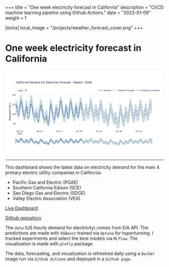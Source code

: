 +++
title = "One week electricity forecast in California"
description = "CI/CD machine learning pipeline using Github Actions."
date = "2023-01-09"
weight = 1

[extra]
local_image = "/projects/weather_forecast_cover.png"
+++

# One week electricity forecast in California

![cover image](/projects/weather_forecast_cover.png)

_____________________________


This dashboard shows the latest data on electricity demand for the main 4 primary electric utility companies in California:

- Pacific Gas and Electric (PGAE)
- Southern California Edison (SCE)
- San Diego Gas and Electric (SDGE)
- Valley Electric Association (VEA)

[Live Dashboard](https://pipegalera.github.io/energy_forecasting/)

[Github repository](https://github.com/pipegalera/energy_forecasting)


The `data` (US hourly demand for electricity) comes from EIA API. The predictions are made with `XGBoost` trained via `Optuna` for hypertunning. I tracked experiments and select the best models via `MLflow`.
The visualization is made with `plotly` package.

The data, forecasting, and visualization is refreshed daily using a `Docker` image run via `Github Actions` and deployed in a `Github page`.

